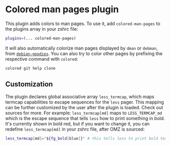 # Colored man pages plugin
This plugin adds colors to man pages.
To use it, add `colored-man-pages` to the plugins array in your zshrc file:
```zsh
plugins=(... colored-man-pages)
```
It will also automatically colorize man pages displayed by `dman` or `debman`,
from [`debian-goodies`](https://packages.debian.org/stable/debian-goodies).
You can also try to color other pages by prefixing the respective command with `colored`:
```zsh
colored git help clone
```
## Customization
The plugin declares global associative array `less_termcap`, which maps termcap capabilities to escape
sequences for the `less` pager. This mapping can be further customized by the user after the plugin is
loaded. Check out sources for more.
For example: `less_termcap[md]` maps to `LESS_TERMCAP_md` which is the escape sequence that tells `less`
how to print something in bold. It's currently shown in bold red, but if you want to change it, you
can redefine `less_termcap[md]` in your zshrc file, after OMZ is sourced:
```zsh
less_termcap[md]="${fg_bold[blue]}" # this tells less to print bold text in bold blue
```
